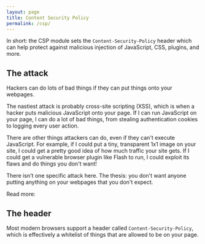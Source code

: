 ```yaml
---
layout: page
title: Content Security Policy
permalink: /csp/
---
```

In short: the CSP module sets the `Content-Security-Policy` header which can help protect against malicious injection of JavaScript, CSS, plugins, and more.

The attack
----------

Hackers can do lots of bad things if they can put things onto your webpages.

The nastiest attack is probably cross-site scripting (XSS), which is when a hacker puts malicious JavaScript onto your page. If I can run JavaScript on your page, I can do a lot of bad things, from stealing authentication cookies to logging every user action.

There are other things attackers can do, even if they can't execute JavaScript. For example, if I could put a tiny, transparent 1x1 image on your site, I could get a pretty good idea of how much traffic your site gets. If I could get a vulnerable browser plugin like Flash to run, I could exploit its flaws and do things you don't want!

There isn't one specific attack here. The thesis: you don't want anyone putting anything on your webpages that you don't expect.

Read more:

The header
-----

Most modern browsers support a header called `Content-Security-Policy`, which is effectively a whitelist of things that are allowed to be on your page.
